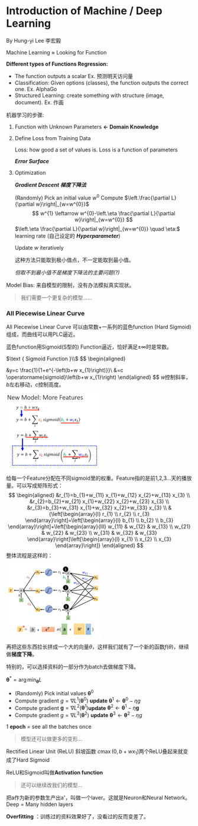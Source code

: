 # Introduction of Machine / Deep Learning

By Hung-yi Lee 李宏毅



Machine Learning ≈ Looking for Function

**Different types of Functions Regression:** 

- The function outputs a scalar Ex. 预测明天访问量
- Classification: Given options (classes), the function outputs the correct one. Ex. AlphaGo
- Structured Learning: create something with structure (image, document). Ex. 作画

机器学习的步骤:

1. Function with Unknown Parameters **←** **Domain Knowledge**

2. Define Loss from Training Data

   Loss: how good a set of values is. Loss is a function of parameters

   ***Error Surface***

3. Optimization

   ***Gradient Descent 梯度下降法***

   (Randomly) Pick an initial value $w^{0}$ Compute $\left.\frac{\partial L}{\partial w}\right|_{w=w^{0}}$
   $$
   w^{1} \leftarrow w^{0}-\left.\eta \frac{\partial L}{\partial w}\right|_{w=w^{0}}
   $$
   $\left.\eta \frac{\partial L}{\partial w}\right|_{w=w^{0}} \quad \eta:$ learning rate (自己设定的 ***Hyperparameter***)

   Update $w$ iteratively 

   这种方法只能取到极小值点，不一定能取到最小值。

   *但取不到最小值不是梯度下降法的主要问题(?)*

Model Bias: 来自模型的限制，没有办法模拟真实现状。

> 我们需要一个更复杂的模型……

### All Piecewise Linear Curve

All Piecewise Linear Curve 可以由常数+一系列的蓝色function (Hard Sigmoid)组成，而曲线可以用PLC逼近。

蓝色function用Sigmoid(S型的) Function逼近，恰好满足$\pm \infty$​​时是常数。

$\text { Sigmoid Function }\\$
$$
\begin{aligned}

&y=c \frac{1}{1+e^{-\left(b+w x_{1}\right)}}\\
&=c \operatorname{sigmoid}\left(b+w x_{1}\right)
\end{aligned}
$$
$w$控制斜率，$b$左右移动，$c$控制高度。

<img src="https://raw.githubusercontent.com/mm0806son/Images/main/20210727224120.png" style="zoom: 25%;" />

给每一个Feature分配在不同sigmoid里的权重。Feature指的是前1,2,3...天的播放量。可以写成矩阵形式：
$$
\begin{aligned}
&r_{1}=b_{1}+w_{11} x_{1}+w_{12} x_{2}+w_{13} x_{3} \\
&r_{2}=b_{2}+w_{21} x_{1}+w_{22} x_{2}+w_{23} x_{3} \\
&r_{3}=b_{3}+w_{31} x_{1}+w_{32} x_{2}+w_{33} x_{3} \\
&{\left[\begin{array}{l}
r_{1} \\
r_{2} \\
r_{3}
\end{array}\right]=\left[\begin{array}{l}
b_{1} \\
b_{2} \\
b_{3}
\end{array}\right]+\left[\begin{array}{lll}
w_{11} & w_{12} & w_{13} \\
w_{21} & w_{22} & w_{23} \\
w_{31} & w_{32} & w_{33}
\end{array}\right]\left[\begin{array}{l}
x_{1} \\
x_{2} \\
x_{3}
\end{array}\right]}
\end{aligned}
$$
整体流程是这样的：

<img src="https://raw.githubusercontent.com/mm0806son/Images/main/20210727225245.png" style="zoom:25%;" />

再把这些东西拉长拼成一个大的向量$\theta$，这样我们就有了一个新的函数$f(\theta)$​，继续做**梯度下降**。

特别的，可以选择资料的一部分作为batch去做梯度下降。

$\boldsymbol{\theta}^{*}=\arg \min _{\boldsymbol{\theta}} L$
- (Randomly) Pick initial values $\boldsymbol{\theta}^{0}$
- Compute gradient $g=\nabla L^{1}\left(\boldsymbol{\theta}^{0}\right)$
**update** $\boldsymbol{\theta}^{1} \leftarrow \boldsymbol{\theta}^{0}-\eta g$
- Compute gradient $\boldsymbol{g}=\nabla L^{2}\left(\boldsymbol{\theta}^{1}\right)$​
**update** $\boldsymbol{\theta}^{2} \leftarrow \boldsymbol{\theta}^{1}-\eta \boldsymbol{g}$​
- Compute gradient $g=\nabla L^{3}\left(\boldsymbol{\theta}^{2}\right)$
**update** $\boldsymbol{\theta}^{3} \leftarrow \boldsymbol{\theta}^{2}-\eta g$

1 **epoch** = see all the batches once

> 模型还可以做更多的变形…

Rectified Linear Unit (ReLU) 斜坡函数 $c\max(0,b+wx_1)$​
两个ReLU叠起来就变成了Hard Sigmoid

ReLU和Sigmoid叫做**Activation function**

> 还可以继续改我们的模型...

把a作为新的参数生产出a'，叫做一个laver。这就是Neuron和Neural Network。
Deep = Many hidden layers

**Overfitting** ：训练过的资料效果好了，没看过的反而变差了。

